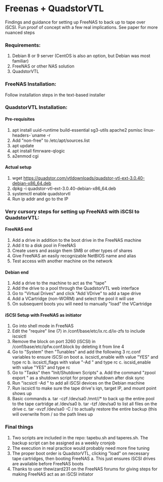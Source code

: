 # Freenas + QuadstorVTL
Findings and guidance for setting up FreeNAS to back up to tape over iSCSI. Fun proof of concept with a few real implications. See paper for more nuanced steps

### Requirements:
1. Debian 8 or 9 server (CentOS is also an option, but Debian was most familiar)
2. FreeNAS or other NAS solution
3. QuadstorVTL

### FreeNAS Installation:

Follow installation steps in the text-based installer

### QuadstorVTL Installation:

#### Pre-requisites
1. apt install uuid-runtime build-essential sg3-utils apache2 psmisc linux-headers-`uname -r
2. Add "non-free" to /etc/apt/sources.list
3. apt update
4. apt install fimrware-qlogic
5. a2enmod cgi

#### Actual setup

1. wget https://quadstor.com/vtldownloads/quadstor-vtl-ext-3.0.40-debian-x86_64.deb
2. dpkg -i quadstor-vtl-ext-3.0.40-debian-x86_64.deb
3. systemctl enable quadstorvtl
4. Run ip addr and go to the IP

### Very cursory steps for setting up FreeNAS with iSCSI to QuadstorVTL:

#### FreeNAS end
1. Add a drive in addition to the boot drive in the FreeNAS machine
2. Add it to a disk pool in FreeNAS
3. Create users and assign them SMB or other types of shares
4. Give FreeNAS an easily recognizable NetBIOS name and alias
5. Test access with another machine on the network

#### Debian end
1. Add a drive to the machine to act as the "tape"
2. Add the drive to a pool through the QuadstorVTL web interface
3. Go to "Virtual Drives" and click "Add VDrive" to add a tape drive
4. Add a VCartridge (non-WORM) and select the pool it will use
5. On subsequent boots you will need to manually "load" the VCartridge

#### iSCSI Setup with FreeNAS as initiator
1. Go into shell mode in FreeNAS
2. Edit the "require" line (7) in /conf/base/etc/ix.rc.d/ix-zfs to include iscsictl
3. Remove the block on port 3260 (iSCSI) in /conf/base/etc/ipfw.conf.block by deleting it from line 4
4. Go to "System" then "Tunables" and add the following 3 rc.conf variables to ensure iSCSI on boot
    a. iscsictl_enable with value "YES" and type rc
    b. iscsictl_flags with value "-Ad <ipaddress of Debian machine>" and type rc
    c. iscsid_enable with value "YES" and type rc
5. Go to "Tasks" then "Init/Shutdown Scripts"
    a. Add the command "zpool export <poolname>" as a shutdown script for proper shutdown after disk sync
6. Run "iscsictl -Ad <ipaddress of Debian machine>" to add all iSCSI devices on the Debian machine
7. Run iscsictl to make sure the tape drive's iqn, target IP, and mount point shows up
7. Basic commands
    a. tar -czf /dev/sa0 /mnt/<poolname>/* to back up the entire pool to the tape cartridge at /dev/sa0
    b. tar -tzf /dev/sa0 to list all files on the drive
    c. tar -xvzf /dev/sa0 -C / to actually restore the entire backup (this will overwrite from / so the path lines up
  
### Final things
1. Two scripts are included in the repo: tapebu.sh and taperes.sh. The backup script can be assigned as a weekly cronjob
2. The execution in real practice would probably need more fine tuning
3. The proper boot order is QuadstorVTL, clicking "load" on necessary tape cartridges, then booting FreeNAS
    a. This just ensures iSCSI drives are available before FreeNAS boots
3. Thanks to user thewizard231 on the FreeNAS forums for giving steps for making FreeNAS act as an iSCSI initiator
